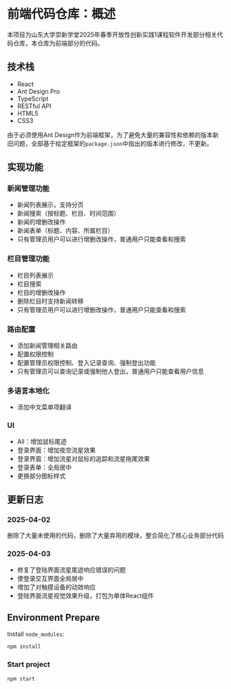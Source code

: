 # 前端代码仓库：概述

本项目为山东大学崇新学堂2025年春季开放性创新实践1课程软件开发部分相关代码仓库，本仓库为前端部分的代码。

## 技术栈

- React
- Ant Design Pro
- TypeScript
- RESTful API
- HTML5
- CSS3

由于必须使用Ant Design作为前端框架，为了避免大量的兼容性和依赖的版本新旧问题，全部基于给定框架的`package.json`中指出的版本进行修改，不更新。

## 实现功能

### 新闻管理功能

- 新闻列表展示，支持分页
- 新闻搜索（按标题、栏目、时间范围）
- 新闻的增删改操作
- 新闻表单（标题、内容、所属栏目）
- 只有管理员用户可以进行增删改操作，普通用户只能查看和搜索

### 栏目管理功能

- 栏目列表展示
- 栏目搜索
- 栏目的增删改操作
- 删除栏目时支持新闻转移
- 只有管理员用户可以进行增删改操作，普通用户只能查看和搜索

### 路由配置

- 添加新闻管理相关路由
- 配置权限控制
- 配置管理员权限控制、登入记录查询、强制登出功能
- 只有管理员可以查询记录或强制他人登出，普通用户只能查看用户信息

### 多语言本地化

- 添加中文菜单项翻译

### UI

- All：增加鼠标尾迹
- 登录界面：增加夜空流星效果
- 登录界面：增加流星对鼠标的追踪和流星拖尾效果
- 登录表单：全局居中
- 更换部分图标样式

## 更新日志

### 2025-04-02

删除了大量未使用的代码，删除了大量弃用的模块，整合简化了核心业务部分代码

### 2025-04-03

- 修复了登陆界面流星尾迹响应错误的问题
- 使登录交互界面全局居中
- 增加了对触摸设备的动效响应
- 登陆界面流星视觉效果升级，打包为单体React组件

## Environment Prepare

Install `node_modules`:

```bash
npm install
```

### Start project

```bash
npm start
```